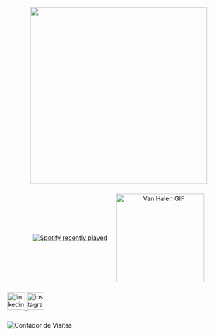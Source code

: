 <div align="center">
    <img height="400" src="https://i.imgur.com/NO8AgRl.png"  />
</div>

###

<div align="center" style="display: flex; justify-content: center; align-items: center;">
  <!-- Spotify -->
  <div style="margin-right: 20px;">
    <a href="https://open.spotify.com/user/pedroka009">
      <img src="https://spotify-recently-played-readme.vercel.app/api?user=pedroka009&count=3&unique=true" alt="Spotify recently played" />
    </a>
  </div>
  
  <!-- Van Halen GIF -->
  <img height="200" src="https://i.imgflip.com/8up509.gif" alt="Van Halen GIF" />
</div>




###

<div align="left">
  <a href="https://linkedin.com/in/pedro-leal-9080122bb" target="_blank">
    <img src="https://img.shields.io/static/v1?message=LinkedIn&logo=linkedin&label=&color=0077B5&logoColor=white&labelColor=&style=for-the-badge" height="40" alt="linkedin logo"  />
  </a>
  <a href="https://instagram.com/5pedro.souza" target="_blank">
    <img src="https://img.shields.io/static/v1?message=Instagram&logo=instagram&label=&color=E4405F&logoColor=white&labelColor=&style=for-the-badge" height="40" alt="instagram logo"  />
  </a>
</div>

###

<h5 align="left"></h5>

###

<img src="https://komarev.com/ghpvc/?username=YourLatestTrick&color=blue" alt="Contador de Visitas" />

###
